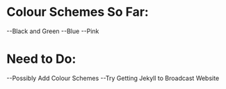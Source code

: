 # Colour Schemes So Far:
--Black and Green 
--Blue
--Pink

# Need to Do:
--Possibly Add Colour Schemes
--Try Getting Jekyll to Broadcast Website